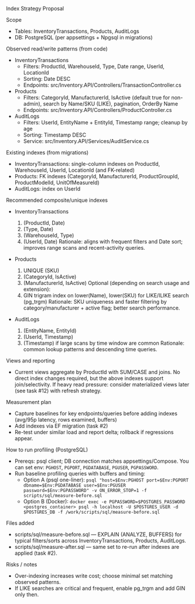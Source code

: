 Index Strategy Proposal

Scope
- Tables: InventoryTransactions, Products, AuditLogs
- DB: PostgreSQL (per appsettings + Npgsql in migrations)

Observed read/write patterns (from code)
- InventoryTransactions
  - Filters: ProductId, WarehouseId, Type, Date range, UserId, LocationId
  - Sorting: Date DESC
  - Endpoints: src/Inventory.API/Controllers/TransactionController.cs
- Products
  - Filters: CategoryId, ManufacturerId, IsActive (default true for non-admin), search by Name/SKU (LIKE), pagination, OrderBy Name
  - Endpoints: src/Inventory.API/Controllers/ProductController.cs
- AuditLogs
  - Filters: UserId, EntityName + EntityId, Timestamp range; cleanup by age
  - Sorting: Timestamp DESC
  - Service: src/Inventory.API/Services/AuditService.cs

Existing indexes (from migrations)
- InventoryTransactions: single-column indexes on ProductId, WarehouseId, UserId, LocationId (and FK-related)
- Products: FK indexes (CategoryId, ManufacturerId, ProductGroupId, ProductModelId, UnitOfMeasureId)
- AuditLogs: index on UserId

Recommended composite/unique indexes
- InventoryTransactions
  1) (ProductId, Date)
  2) (Type, Date)
  3) (WarehouseId, Type)
  4) (UserId, Date)
  Rationale: aligns with frequent filters and Date sort; improves range scans and recent-activity queries.

- Products
  1) UNIQUE (SKU)
  2) (CategoryId, IsActive)
  3) (ManufacturerId, IsActive)
  Optional (depending on search usage and extension):
  4) GIN trigram index on lower(Name), lower(SKU) for LIKE/ILIKE search (pg_trgm)
  Rationale: SKU uniqueness and faster filtering by category/manufacturer + active flag; better search performance.

- AuditLogs
  1) (EntityName, EntityId)
  2) (UserId, Timestamp)
  3) (Timestamp) if large scans by time window are common
  Rationale: common lookup patterns and descending time queries.

Views and reporting
- Current views aggregate by ProductId with SUM/CASE and joins. No direct index changes required, but the above indexes support join/selectivity. If heavy read pressure: consider materialized views later (see task #12) with refresh strategy.

Measurement plan
- Capture baselines for key endpoints/queries before adding indexes (avg/95p latency, rows examined, buffers)
- Add indexes via EF migration (task #2)
- Re-test under similar load and report delta; rollback if regressions appear.

How to run profiling (PostgreSQL)
- Prereqs: psql client; DB connection matches appsettings/Compose. You can set env: `PGHOST`, `PGPORT`, `PGDATABASE`, `PGUSER`, `PGPASSWORD`.
- Run baseline profiling queries with buffers and timing:
  - Option A (psql one-liner):
    `psql "host=$Env:PGHOST port=$Env:PGPORT dbname=$Env:PGDATABASE user=$Env:PGUSER password=$Env:PGPASSWORD" -v ON_ERROR_STOP=1 -f scripts/sql/measure-before.sql`
  - Option B (Docker): `docker exec -e PGPASSWORD=$POSTGRES_PASSWORD <postgres_container> psql -h localhost -U $POSTGRES_USER -d $POSTGRES_DB -f /work/scripts/sql/measure-before.sql`

Files added
- scripts/sql/measure-before.sql — EXPLAIN (ANALYZE, BUFFERS) for typical filters/sorts across InventoryTransactions, Products, AuditLogs.
- scripts/sql/measure-after.sql — same set to re-run after indexes are applied (task #2).


Risks / notes
- Over-indexing increases write cost; choose minimal set matching observed patterns.
- If LIKE searches are critical and frequent, enable pg_trgm and add GIN only then.
